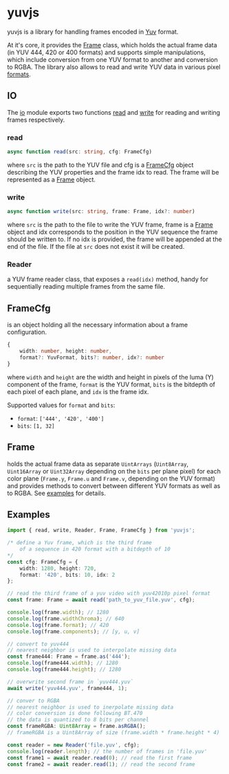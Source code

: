 # yuvjs

yuvjs is a library for handling frames encoded in [Yuv](https://en.wikipedia.org/wiki/YUV) format.

At it's core, it provides the [Frame](./src/yuv/frame.ts) class, which holds the actual frame data (in YUV 444, 420 or 400 formats) and supports simple manipulations, which include conversion from one YUV format to another and conversion to RGBA. 
The library also allows to read and write YUV data in various pixel [formats](#framecfg).
## IO

The [io](./src/io.ts) module exports two functions [read](#read) and [write](#write) for reading and writing frames respectively.

### read

```ts 
async function read(src: string, cfg: FrameCfg)
```
where `src` is the path to the YUV file and cfg is a [FrameCfg](#framecfg) object describing the YUV properties and the frame idx to read. The frame will be represented as a [Frame](#frame) object.

### write

```ts
async function write(src: string, frame: Frame, idx?: number)
```

where `src` is the path to the file to write the YUV frame, frame is a [Frame](#frame) object and idx corresponds to the position in the YUV sequence the frame should be written to. If no idx is provided, the frame will be appended at the end of the file. If the file at `src` does not exist it will be created.

### Reader

a YUV frame reader class, that exposes a `read(idx)` method, handy for sequentially reading multiple frames from the same file.
## FrameCfg

is an object holding all the necessary information about a frame configuration.
```ts
{ 
    width: number, height: number, 
    format?: YuvFormat, bits?: number, idx?: number
}
```
where `width` and `height` are the width and height in pixels of the luma (Y) component of the frame, `format` is the YUV format, `bits` is the bitdepth of each pixel of each plane, and `idx` is the frame idx.

Supported values for `format` and `bits`:
- `format`: `['444', '420', '400']`
- `bits`: `[1, 32]`

## Frame

holds the actual frame data as separate `UintArrays` (`Uint8Array`, `Uint16Array` or `Uint32Array` depending on the `bits` per plane pixel) for each color plane (`Frame.y`, `Frame.u` and `Frame.v`, depending on the YUV format) and provides methods to convert between different YUV formats as well as to RGBA. See [examples](#examples) for details.

## Examples

```ts
import { read, write, Reader, Frame, FrameCfg } from 'yuvjs';

/* define a Yuv frame, which is the third frame 
    of a sequence in 420 format with a bitdepth of 10
*/
const cfg: FrameCfg = {
    width: 1280, height: 720,
    format: '420', bits: 10, idx: 2
};

// read the third frame of a yuv video with yuv42010p pixel format
const frame: Frame = await read('path_to_yuv_file.yuv', cfg);

console.log(frame.width); // 1280
console.log(frame.widthChroma); // 640
console.log(frame.format); // 420
console.log(frame.components); // [y, u, v]

// convert to yuv444
// nearest neighbor is used to interpolate missing data
const frame444: Frame = frame.as('444');
console.log(frame444.width); // 1280
console.log(frame444.height); // 1280

// overwrite second frame in `yuv444.yuv`
await write('yuv444.yuv', frame444, 1);

// conver to RGBA
// nearest neighbor is used to inerpolate missing data
// color conversion is done following BT.470
// the data is quantized to 8 bits per channel
const frameRGBA: Uint8Array = frame.asRGBA();
// frameRGBA is a Uint8Array of size (frame.width * frame.height * 4)

const reader = new Reader('file.yuv', cfg);
console.log(reader.length); // the number of frames in 'file.yuv'
const frame1 = await reader.read(0); // read the first frame
const frame2 = await reader.read(1); // read the second frame
```
